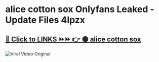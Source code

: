 
 # alice cotton sox Onlyfans Leaked - Update Files 4lpzx

## <h2><a href="https://clipsfans.com/alice_cotton_sox&ref=git">🔗 Click to LINKS ⏩⏩ 👉 🟢 alice cotton sox </a></h2>

<a href="https://clipsfans.com/alice_cotton_sox&ref=git" rel="nofollow" data-target="animated-image.originalLink"><img src="https://i.ibb.co.com/xMMVF88/686577567.gif" alt="Viral Video Original" style="max-width: 100%; display: inline-block;" data-target="animated-image.originalImage"></a>

